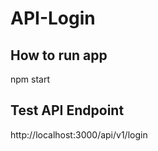 # API-Login

## How to run app
   npm start
## Test API Endpoint
   http://localhost:3000/api/v1/login
